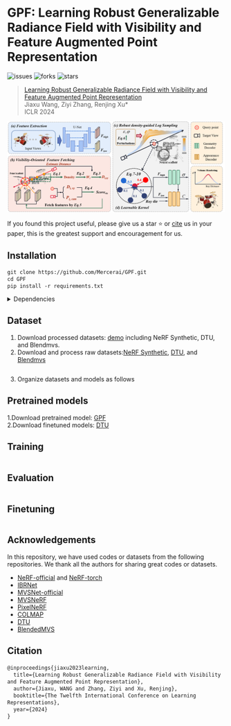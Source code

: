 # GPF: Learning Robust Generalizable Radiance Field with Visibility and Feature Augmented Point Representation
![issues](https://img.shields.io/github/issues/Mercerai/GPF)
![forks](https://img.shields.io/github/forks/Mercerai/GPF?style=flat&color=orange)
![stars](https://img.shields.io/github/stars/Mercerai/GPF?style=flat&color=red)

> [Learning Robust Generalizable Radiance Field with Visibility and Feature Augmented Point Representation](https://iclr.cc/virtual/2024/poster/17836)       
> Jiaxu Wang, Ziyi Zhang, Renjing Xu*    
> ICLR 2024
> 

 ![framework_img](figs/framework.png)

If you found this project useful, please give us a star ⭐️ or [cite](#citation) us in your paper, this is the greatest support and encouragement for us.

## Installation
```shell
git clone https://github.com/Mercerai/GPF.git
cd GPF
pip install -r requirements.txt
```
<details>
  <summary> Dependencies </summary>

  - torch==1.7.1
  - opencv_python==4.4.0
  - numpy==1.19.2
  - scipy==1.5.2
  - CUDA 11.4 or other version

</details>

## Dataset
1. Download processed datasets: [demo]() including NeRF Synthetic, DTU, and Blendmvs.
2. Download and process raw datasets:[NeRF Synthetic](), [DTU](), and [Blendmvs]()

```shell

```
3. Organize datasets and models as follows

## Pretrained models
1.Download pretrained model: [GPF](https://github.com/Mercerai/GPF/blob/master/log/dtu_check/ckpts/final.tar)     
2.Download finetuned  models: [DTU]()

## Training
```shell

```

## Evaluation
```shell

```
## Finetuning
```shell

```
## Acknowledgements
In this repository, we have used codes or datasets from the following repositories. 
We thank all the authors for sharing great codes or datasets.
- [NeRF-official](https://github.com/bmild/nerf) and [NeRF-torch](https://github.com/yenchenlin/nerf-pytorch)
- [IBRNet](https://github.com/googleinterns/IBRNet)
- [MVSNet-official](https://github.com/YoYo000/MVSNet) 
- [MVSNeRF](https://github.com/apchenstu/mvsnerf)
- [PixelNeRF](https://github.com/sxyu/pixel-nerf)
- [COLMAP](https://github.com/colmap/colmap)
- [DTU](https://roboimagedata.compute.dtu.dk/?page_id=36)
- [BlendedMVS](https://github.com/YoYo000/BlendedMVS)

## Citation
```
@inproceedings{jiaxu2023learning,
  title={Learning Robust Generalizable Radiance Field with Visibility and Feature Augmented Point Representation},
  author={Jiaxu, WANG and Zhang, Ziyi and Xu, Renjing},
  booktitle={The Twelfth International Conference on Learning Representations},
  year={2024}
}

```
